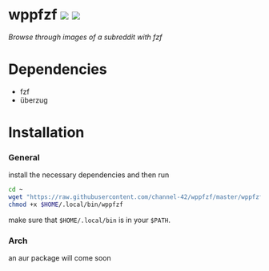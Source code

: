 # wppfzf ![](https://img.shields.io/badge/version-0.1.0-green.svg) [![](https://img.shields.io/badge/license-GPLv3-orange.svg)](https://github.com/channel-42/wppfzf/blob/master/LICENSE) 
*Browse through images of a subreddit with fzf*

# Dependencies
- fzf
- überzug

# Installation
### General
install the necessary dependencies and then run
```bash
cd ~
wget "https://raw.githubusercontent.com/channel-42/wppfzf/master/wppfzf" -o $HOME/.local/bin/wppfzf
chmod +x $HOME/.local/bin/wppfzf
```
make sure that `$HOME/.local/bin` is in your `$PATH`. 
### Arch
an aur package will come soon
